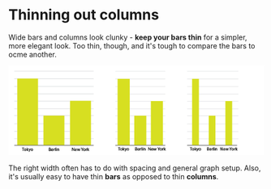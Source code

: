 # Thinning out columns

Wide bars and columns look clunky - **keep your bars thin** for a simpler, more elegant look. Too thin, though, and it's tough to compare the bars to ocme another.

![](assets/ai-thin-columns.png)

The right width often has to do with spacing and general graph setup. Also, it's usually easy to have thin **bars** as opposed to thin **columns**.